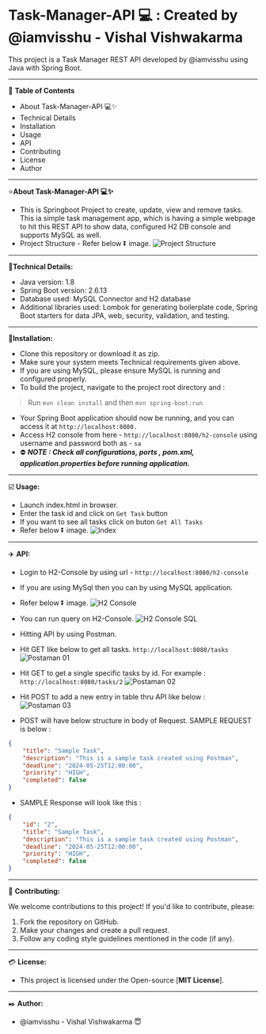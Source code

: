 # Task-Manager-API 💻 : Created by @iamvisshu - Vishal Vishwakarma
This project is a Task Manager REST API developed by @iamvisshu using Java with Spring Boot.
	
---

📃 **Table of Contents**

* About Task-Manager-API 💻✨
* Technical Details
* Installation
* Usage
* API
* Contributing
* License
* Author
	
---

⭐**About Task-Manager-API 💻✨**

  * This is Springboot Project to create, update, view and remove tasks. This ia simple task management app, which is having a simple webpage to hit this REST API to show data, configured H2 DB console and supports MySQL as well.
  * Project Structure - Refer below ⏬ image.
   ![Project Structure](https://github.com/iamvisshu/task-manager-api/assets/53083619/afad89a8-2999-4d83-821c-446f975dcdd4)
 
---

🔨**Technical Details:**
* Java version: 1.8
* Spring Boot version: 2.6.13
* Database used: MySQL Connector and H2 database
* Additional libraries used: Lombok for generating boilerplate code, Spring Boot starters for data JPA, web, security, validation, and testing.

---

🔧**Installation:**

* Clone this repository or download it as zip.
* Make sure your system meets Technical requirements given above.
* If you are using MySQL, please ensure MySQL is running and configured properly.
* To build the project, navigate to the project root directory and :
> Run `mvn clean install` and then
> `mvn spring-boot:run`
* Your Spring Boot application should now be running, and you can access it at `http://localhost:8080.`
* Access H2 console from here - `http://localhost:8080/h2-console` using username and password both as - `sa`
* ⛔ _**NOTE : Check all configurations, ports , pom.xml, application.properties before running application.**_
  
---

☑️ **Usage:**

* Launch index.html in browser.
* Enter the task id and click on `Get Task` button
* If you want to see all tasks click on buton `Get All Tasks`
* Refer below ⏬ image.
  ![Index](https://github.com/iamvisshu/task-manager-api/assets/53083619/948c7440-5518-4abf-a181-db2a9be8e03d)

---

✈️ **API:**

* Login to H2-Console by using url - `http://localhost:8080/h2-console`
* If you are using MySql then you can by using MySQL application.
*  Refer below ⏬ image.
  ![H2 Console](https://github.com/iamvisshu/task-manager-api/assets/53083619/24b54e14-4f04-4f81-8a11-a1f69d1fcf98)

*  You can run query on H2-Console.
![H2 Console SQL](https://github.com/iamvisshu/task-manager-api/assets/53083619/3d286d1c-c896-47ca-932a-6d971e32e21b)

*  Hitting API by using Postman.
*  Hit GET like below to get all tasks. `http://localhost:8080/tasks`
![Postaman 01](https://github.com/iamvisshu/task-manager-api/assets/53083619/a9b03612-541d-47b3-b4d9-9a013165fb7f)

*  Hit GET to get a single specific tasks by id. For example : `http://localhost:8080/tasks/2`
![Postaman 02](https://github.com/iamvisshu/task-manager-api/assets/53083619/c8d6d04c-0de7-4469-ba37-c999d7ddd223)

*  Hit POST to add a new  entry in table thru API like below :
![Postaman 03](https://github.com/iamvisshu/task-manager-api/assets/53083619/b1642ac1-efb5-4821-9714-e96f72573958)

*  POST will have below structure in body of Request. SAMPLE REQUEST is below : 
```JSON
{
    "title": "Sample Task",
    "description": "This is a sample task created using Postman",
    "deadline": "2024-05-25T12:00:00",
    "priority": "HIGH",
    "completed": false
}
```
* SAMPLE Response will look like this :
```JSON
{
    "id": "2",
    "title": "Sample Task",
    "description": "This is a sample task created using Postman",
    "deadline": "2024-05-25T12:00:00",
    "priority": "HIGH",
    "completed": false
}
```
	
---

👫 **Contributing:**

We welcome contributions to this project! If you'd like to contribute, please:

1. Fork the repository on GitHub.
2. Make your changes and create a pull request.
3. Follow any coding style guidelines mentioned in the code (if any).

---

💳 **License:**

 * This project is licensed under the Open-source [**MIT License**].
 
---

✒️ **Author:**
* @iamvisshu - Vishal Vishwakarma 😇
